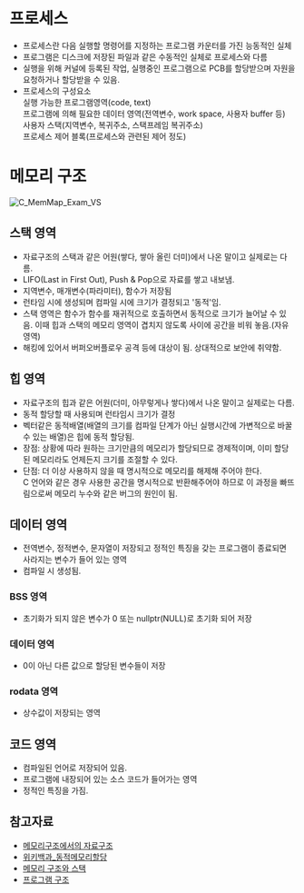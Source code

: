 # 프로세스
- 프로세스란 다음 실행할 명령어를 지정하는 프로그램 카운터를 가진 능동적인 실체
- 프로그램은 디스크에 저장된 파일과 같은 수동적인 실체로 프로세스와 다름
- 실행을 위해 커널에 등록된 작업, 실행중인 프로그램으로 PCB를 할당받으며 자원을 요청하거나 할당받을 수 있음.
- 프로세스의 구성요소  
    실행 가능한 프로그램영역(code, text)  
    프로그램에 의해 필요한 데이터 영역(전역변수, work space, 사용자 buffer 등)  
    사용자 스택(지역변수, 복귀주소, 스택프레임 복귀주소)  
    프로세스 제어 블록(프로세스와 관련된 제어 정도)  

# 메모리 구조
![C_MemMap_Exam_VS](https://user-images.githubusercontent.com/90097723/194815012-d0fae6b9-efae-4028-aa90-ed37e494a5c7.png)
## 스택 영역
- 자료구조의 스택과 같은 어원(쌓다, 쌓아 올린 더미)에서 나온 말이고 실제로는 다름.
- LIFO(Last in First Out), Push & Pop으로 자료를 쌓고 내보냄.
- 지역변수, 매개변수(파라미터), 함수가 저장됨
- 런타임 시에 생성되며 컴파일 시에 크기가 결정되고 '동적'임.
- 스택 영역은 함수가 함수를 재귀적으로 호출하면서 동적으로 크기가 늘어날 수 있음. 이때 힙과 스택의 메모리 영역이 겹치지 않도록 사이에 공간을 비워 놓음.(자유영역)
- 해킹에 있어서 버퍼오버플로우 공격 등에 대상이 됨. 상대적으로 보안에 취약함.

## 힙 영역
- 자료구조의 힙과 같은 어원(더미, 아무렇게나 쌓다)에서 나온 말이고 실제로는 다름.
- 동적 할당할 때 사용되며 런타임시 크기가 결정
- 벡터같은 동적배열(배열의 크기를 컴파일 단계가 아닌 실행시간에 가변적으로 바꿀 수 있는 배열)은 힙에 동적 할당됨.
- 장점: 상황에 따라 원하는 크기만큼의 메모리가 할당되므로 경제적이며, 이미 할당된 메모리라도 언제든지 크기를 조절할 수 있다.
- 단점: 더 이상 사용하지 않을 때 명시적으로 메모리를 해제해 주어야 한다.  
       C 언어와 같은 경우 사용한 공간을 명시적으로 반환해주어야 하므로 이 과정을 빠뜨림으로써 메모리 누수와 같은 버그의 원인이 됨.

## 데이터 영역
- 전역변수, 정적변수, 문자열이 저장되고 정적인 특징을 갖는 프로그램이 종료되면 사라지는 변수가 들어 있는 영역
- 컴파일 시 생성됨.
### BSS 영역
- 초기화가 되지 않은 변수가 0 또는 nullptr(NULL)로 초기화 되어 저장
### 데이터 영역
- 0이 아닌 다른 값으로 할당된 변수들이 저장
### rodata 영역
- 상수값이 저장되는 영역

## 코드 영역
- 컴파일된 언어로 저장되어 있음. 
- 프로그램에 내장되어 있는 소스 코드가 들어가는 영역
- 정적인 특징을 가짐.

## 참고자료
- [메모리구조에서의 자료구조](https://daeun28.github.io/%EC%BB%B4%ED%93%A8%ED%84%B0%EA%B3%B5%ED%95%99-%EC%8A%A4%ED%84%B0%EB%94%94/post17/)
- [위키백과_동적메모리할당](https://ko.wikipedia.org/wiki/%EB%8F%99%EC%A0%81_%EB%A9%94%EB%AA%A8%EB%A6%AC_%ED%95%A0%EB%8B%B9)
- [메모리 구조와 스택](https://youtu.be/TEgAB-QVnvA)
- [프로그램 구조](https://youtu.be/D9OT51ThyB8)
